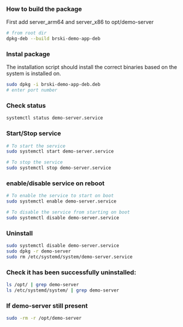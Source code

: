 
### How to build the package

First add server_arm64 and server_x86 to opt/demo-server
```sh
# from root dir
dpkg-deb --build brski-demo-app-deb
```

### Instal package
The installation script should install the correct binaries based on the system is installed on.
```sh
sudo dpkg -i brski-demo-app-deb.deb
# enter port number
```

### Check status

```sh
systemctl status demo-server.service
```

### Start/Stop service

```sh
# To start the service
sudo systemctl start demo-server.service

# To stop the service
sudo systemctl stop demo-server.service

```

### enable/disable service on reboot

```sh
# To enable the service to start on boot
sudo systemctl enable demo-server.service

# To disable the service from starting on boot
sudo systemctl disable demo-server.service

```
### Uninstall

```sh
sudo systemctl disable demo-server.service
sudo dpkg -r demo-server   
sudo rm /etc/systemd/system/demo-server.service

```

### Check it has been successfully uninstalled:

```sh
ls /opt/ | grep demo-server
ls /etc/systemd/system/ | grep demo-server
```

### If demo-server still present

```sh
sudo -rm -r /opt/demo-server
```